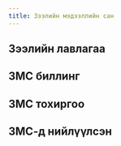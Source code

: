 ```yaml
---
title: Зээлийн мэдээллийн сан
---
```


## Зээлийн лавлагаа
## ЗМС биллинг
## ЗМС тохиргоо 
## ЗМС-д нийлүүлсэн